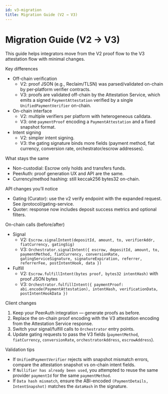 ```yaml
---
id: v3-migration
title: Migration Guide (V2 → V3)
---
```


# Migration Guide (V2 → V3)

This guide helps integrators move from the V2 proof flow to the V3 attestation flow with minimal changes.

Key differences
- Off-chain verification
  - V2: proof JSON (e.g., Reclaim/TLSN) was parsed/validated on-chain by per‑platform verifier contracts.
  - V3: proofs are validated off-chain by the Attestation Service, which emits a signed `PaymentAttestation` verified by a single `UnifiedPaymentVerifier` on-chain.
- On-chain interface
  - V2: multiple verifiers per platform with heterogeneous calldata.
  - V3: one `paymentProof` encoding a `PaymentAttestation` and a fixed snapshot format.
- Intent signing
  - V2: simpler intent signing.
  - V3: the gating signature binds more fields (payment method, fiat currency, conversion rate, orchestrator/escrow addresses).

What stays the same
- Non-custodial: Escrow only holds and transfers funds.
- PeerAuth: proof generation UX and API are the same.
- Currency/method hashing: still keccak256 bytes32 on-chain.

API changes you’ll notice
- Gating (Curator): use the v2 verify endpoint with the expanded request. See /protocol/gating-service.
- Quoter: response now includes deposit success metrics and optional filters.

On-chain calls (before/after)
- Signal
  - V2: `Escrow.signalIntent(depositId, amount, to, verifierAddr, fiatCurrency, gatingSig)`
  - V3: `Orchestrator.signalIntent({ escrow, depositId, amount, to, paymentMethod, fiatCurrency, conversionRate, gatingServiceSignature, signatureExpiration, referrer, referrerFee, postIntentHook, data })`
- Fulfill
  - V2: `Escrow.fulfillIntent(bytes proof, bytes32 intentHash)` with proof JSON bytes
  - V3: `Orchestrator.fulfillIntent({ paymentProof: abi.encode(PaymentAttestation), intentHash, verificationData, postIntentHookData })`

Client changes
1) Keep your PeerAuth integration — generate proofs as before.
2) Replace the on-chain proof encoding with the V3 attestation encoding from the Attestation Service response.
3) Switch your signal/fulfill calls to `Orchestrator` entry points.
4) Update gating requests to pass the V3 fields (`paymentMethod`, `fiatCurrency`, `conversionRate`, `orchestratorAddress`, `escrowAddress`).

Validation tips
- If `UnifiedPaymentVerifier` rejects with snapshot mismatch errors, compare the attestation snapshot vs on-chain intent fields.
- If `Nullifier has already been used`, you attempted to reuse the same provider `paymentId` for the same `paymentMethod`.
- If `Data hash mismatch`, ensure the ABI-encoded `(PaymentDetails, IntentSnapshot)` matches the `dataHash` in the signature.

